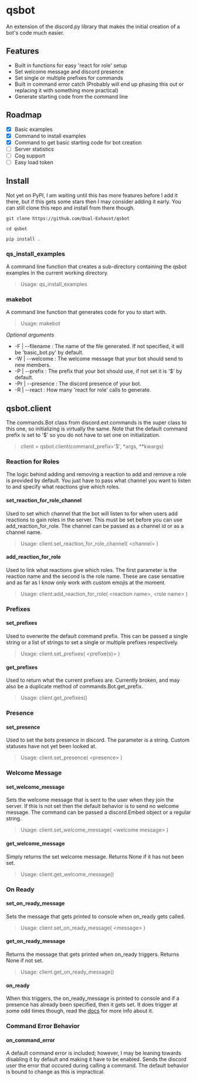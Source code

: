 # qsbot

An extension of the discord.py library that makes the initial creation of a bot's code much easier.

## Features

* Built in functions for easy 'react for role' setup
* Set welcome message and discord presence
* Set single or multiple prefixes for commands
* Built in command error catch (Probably will end up phasing this out or replacing it with something more practical)
* Generate starting code from the command line

## Roadmap

- [x] Basic examples
- [x] Command to install examples
- [x] Command to get basic starting code for bot creation
- [ ] Server statistics
- [ ] Cog support
- [ ] Easy load token

## Install

Not yet on PyPI, I am waiting until this has more features before I add it there, but if this gets some stars then I may consider adding it early. You can still clone this repo and install from there though.

```
git clone https://github.com/Dual-Exhaust/qsbot

cd qsbot

pip install .
``` 

### qs_install_examples

A command line function that creates a sub-directory containing the qsbot examples in the current working directory.

> Usage: qs_install_examples

### makebot

A command line function that generates code for you to start with.

> Usage: makebot

*Optional arguments*

* -F  | --filename : The name of the file generated. If not specified, it will be 'basic_bot.py' by default.
* -W  | --welcome  : The welcome message that your bot should send to new members. 
* -P  | --prefix   : The prefix that your bot should use, if not set it is '$' by default.
* -Pr | --presence : The discord presence of your bot.
* -R  | --react    : How many 'react for role' calls to generate.

## qsbot.client

The commands.Bot class from discord.ext.commands is the super class to this one, so initializing is virtually the same.
Note that the default command prefix is set to '$' so you do not have to set one on initialization.

> client = qsbot.client(command_prefix='$', \*args, \*\*kwargs)

### Reaction for Roles

The logic behind adding and removing a reaction to add and remove a role is provided by default. You just have to pass what channel you want to listen to and specify what reactions give which roles.

#### set_reaction_for_role_channel

Used to set which channel that the bot will listen to for when users add reactions to gain roles in the server. This must be set before you can use add_reaction_for_role. The channel can be passed as a channel id or as a channel name.

> Usage: client.set_reaction_for_role_channel( \<channel> )
  
#### add_reaction_for_role

Used to link what reactions give which roles. The first parameter is the reaction name and the second is the role name. These are case sensative and as far as I know only work with custom emojis at the moment.

> Usage: client.add_reaction_for_role( \<reaction name>, \<role name> )

### Prefixes

#### set_prefixes

Used to overwrite the default command prefix. This can be passed a single string or a list of strings to set a single or multiple prefixes respectively.

> Usage: client.set_prefixes( <prefixe(s)> )

#### get_prefixes

Used to return what the current prefixes are. Currently broken, and may also be a duplicate method of commands.Bot.get_prefix.

> Usage: client.get_prefixes()

### Presence

#### set_presence

Used to set the bots presence in discord. The parameter is a string. Custom statuses have not yet been looked at.

> Usage: client.set_presence( \<presence> )

### Welcome Message

#### set_welcome_message

Sets the welcome message that is sent to the user when they join the server. If this is not set then the default behavior is to send no welcome message. The command can be passed a discord.Embed object or a regular string.

> Usage: client.set_welcome_message( \<welcome message> )

#### get_welcome_message

Simply returns the set welcome message. Returns None if it has not been set.

> Usage: client.get_welcome_message()

### On Ready

#### set_on_ready_message

Sets the message that gets printed to console when on_ready gets called.

> Usage: client.set_on_ready_message( \<message> )
  
#### get_on_ready_message

Returns the message that gets printed when on_ready triggers. Returns None if not set.

> Usage: client.get_on_ready_message()

#### on_ready

When this triggers, the on_ready_message is printed to console and if a presence has already been specified, then it gets set. It does trigger at some odd times though, read the [docs](https://discordpy.readthedocs.io/en/latest/api.html#discord.on_ready) for more info about it. 

### Command Error Behavior

#### on_command_error

A default command error is included; however, I may be leaning towards disabling it by default and making it have to be enabled. Sends the discord user the error that occured during calling a command. The default behavior is bound to change as this is impractical. 
